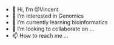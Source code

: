 - 👋 Hi, I’m @Vincent
- 👀 I’m interested in Genomics
- 🌱 I’m currently learning bioinformatics
- 💞️ I’m looking to collaborate on ...
- 📫 How to reach me ...

<!---
Vincentayobami/Vincentayobami is a ✨ special ✨ repository because its `README.md` (this file) appears on your GitHub profile.
You can click the Preview link to take a look at your changes.
--->
